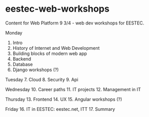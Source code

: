 # eestec-web-workshops
Content for Web Platform 9 3/4 - web dev workshops for EESTEC.

Monday
1. Intro
2. History of Internet and Web Development
3. Building blocks of modern web app
4. Backend
5. Database
6. Django workshops (?)

Tuesday
7. Cloud
8. Security
9. Api

Wednesday
10. Career paths
11. IT projects
12. Management in IT

Thursday
13. Frontend
14. UX
15. Angular workshops (?)

Friday
16. IT in EESTEC: eestec.net, ITT
17. Summary